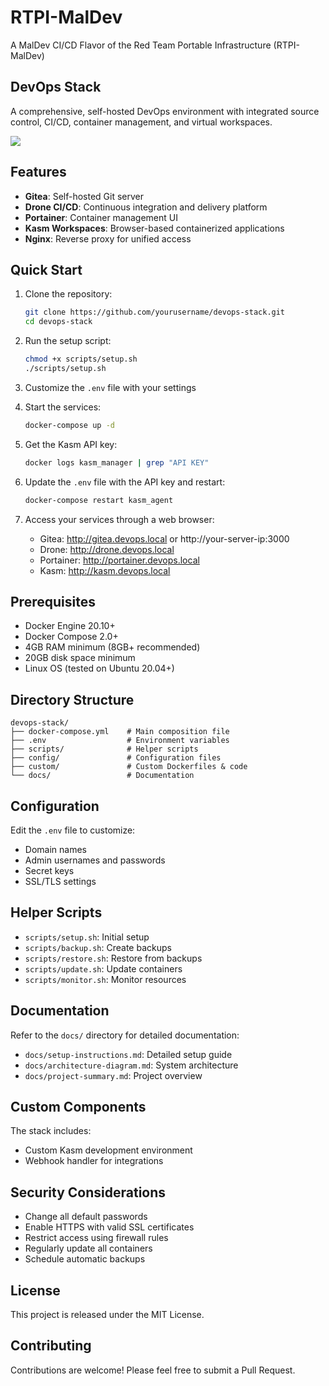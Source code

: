 # RTPI-MalDev

A MalDev CI/CD Flavor of the Red Team Portable Infrastructure (RTPI-MalDev)

## DevOps Stack

A comprehensive, self-hosted DevOps environment with integrated source control, CI/CD, container management, and virtual workspaces.

![](docs/architecture-diagram.mermaid)
## Features

- **Gitea**: Self-hosted Git server
- **Drone CI/CD**: Continuous integration and delivery platform
- **Portainer**: Container management UI
- **Kasm Workspaces**: Browser-based containerized applications
- **Nginx**: Reverse proxy for unified access

## Quick Start

1. Clone the repository:
   ```bash
   git clone https://github.com/yourusername/devops-stack.git
   cd devops-stack
   ```

2. Run the setup script:
   ```bash
   chmod +x scripts/setup.sh
   ./scripts/setup.sh
   ```

3. Customize the `.env` file with your settings

4. Start the services:
   ```bash
   docker-compose up -d
   ```

5. Get the Kasm API key:
   ```bash
   docker logs kasm_manager | grep "API KEY"
   ```

6. Update the `.env` file with the API key and restart:
   ```bash
   docker-compose restart kasm_agent
   ```

7. Access your services through a web browser:
   - Gitea: http://gitea.devops.local or http://your-server-ip:3000
   - Drone: http://drone.devops.local
   - Portainer: http://portainer.devops.local
   - Kasm: http://kasm.devops.local

## Prerequisites

- Docker Engine 20.10+
- Docker Compose 2.0+
- 4GB RAM minimum (8GB+ recommended)
- 20GB disk space minimum
- Linux OS (tested on Ubuntu 20.04+)

## Directory Structure

```
devops-stack/
├── docker-compose.yml    # Main composition file
├── .env                  # Environment variables
├── scripts/              # Helper scripts
├── config/               # Configuration files
├── custom/               # Custom Dockerfiles & code
└── docs/                 # Documentation
```

## Configuration

Edit the `.env` file to customize:
- Domain names
- Admin usernames and passwords
- Secret keys
- SSL/TLS settings

## Helper Scripts

- `scripts/setup.sh`: Initial setup
- `scripts/backup.sh`: Create backups
- `scripts/restore.sh`: Restore from backups
- `scripts/update.sh`: Update containers
- `scripts/monitor.sh`: Monitor resources

## Documentation

Refer to the `docs/` directory for detailed documentation:
- `docs/setup-instructions.md`: Detailed setup guide
- `docs/architecture-diagram.md`: System architecture
- `docs/project-summary.md`: Project overview

## Custom Components

The stack includes:
- Custom Kasm development environment
- Webhook handler for integrations

## Security Considerations

- Change all default passwords
- Enable HTTPS with valid SSL certificates
- Restrict access using firewall rules
- Regularly update all containers
- Schedule automatic backups

## License

This project is released under the MIT License.

## Contributing

Contributions are welcome! Please feel free to submit a Pull Request.

